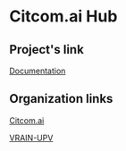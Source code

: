 # Citcom.ai Hub

## Project's link

[Documentation](https://citcomai-hub.github.io/)

## Organization links

[Citcom.ai](https://citcom.ai/)

[VRAIN-UPV](https://vrain.upv.es/)

